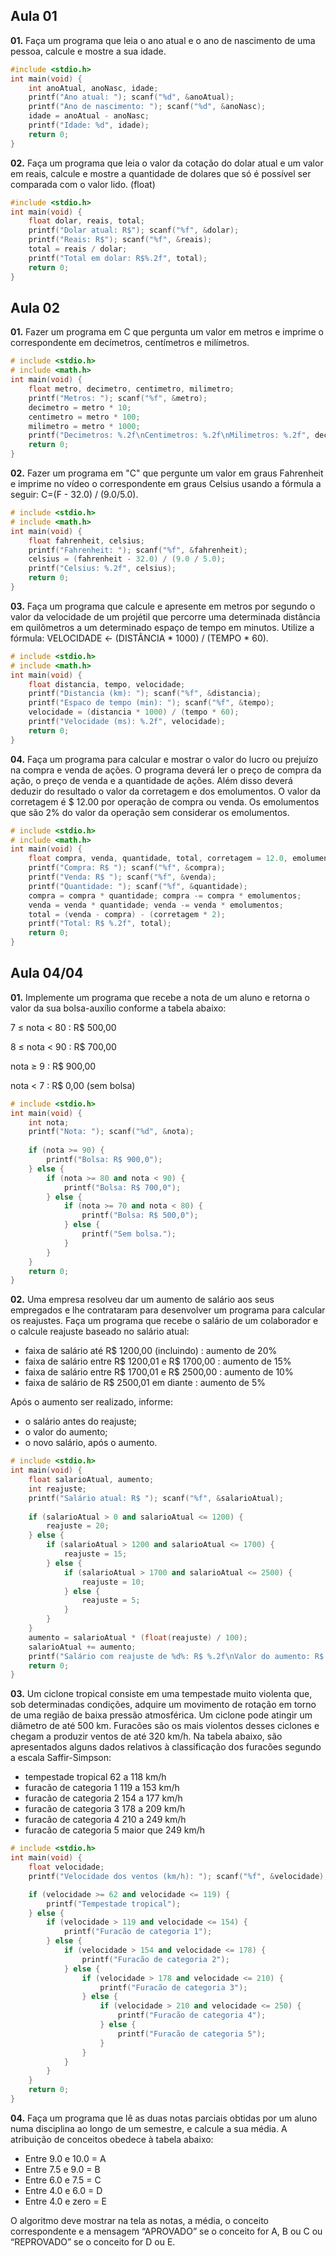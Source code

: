 ## Aula 01
**01.** Faça um programa que leia o ano atual e o ano de nascimento de uma pessoa, calcule e mostre a sua idade.
``` c++
#include <stdio.h>
int main(void) {
	int anoAtual, anoNasc, idade;
	printf("Ano atual: "); scanf("%d", &anoAtual);
	printf("Ano de nascimento: "); scanf("%d", &anoNasc);
	idade = anoAtual - anoNasc;
	printf("Idade: %d", idade);
	return 0;
}
```

**02.** Faça um programa que leia o valor da cotação do dolar atual e um valor em reais, calcule e mostre a quantidade de dolares que só é possível ser comparada com o valor lido. (float)
``` c++
#include <stdio.h>
int main(void) {
	float dolar, reais, total;
	printf("Dolar atual: R$"); scanf("%f", &dolar);
	printf("Reais: R$"); scanf("%f", &reais);
	total = reais / dolar;
	printf("Total em dolar: R$%.2f", total);
	return 0;
}
```


## Aula 02
**01.** Fazer um programa em C que pergunta um valor em metros e imprime o correspondente em decímetros, centímetros e milímetros.
``` c++
# include <stdio.h>
# include <math.h>
int main(void) {
    float metro, decimetro, centimetro, milimetro;
    printf("Metros: "); scanf("%f", &metro);
    decimetro = metro * 10;
    centimetro = metro * 100;
    milimetro = metro * 1000;
    printf("Decimetros: %.2f\nCentimetros: %.2f\nMilimetros: %.2f", decimetro, centimetro, milimetro);
    return 0;
}
```

**02.** Fazer um programa em "C" que pergunte um valor em graus Fahrenheit e imprime no vídeo o correspondente em graus Celsius usando a fórmula a seguir:
C=(F - 32.0) / (9.0/5.0).
``` c++
# include <stdio.h>
# include <math.h>
int main(void) {
	float fahrenheit, celsius;
	printf("Fahrenheit: "); scanf("%f", &fahrenheit);
	celsius = (fahrenheit - 32.0) / (9.0 / 5.0);
	printf("Celsius: %.2f", celsius);
	return 0;
}
```

**03.** Faça um programa que calcule e apresente em metros por segundo o valor da velocidade de um projétil que percorre uma determinada distância em quilômetros a um determinado espaço de tempo em minutos. Utilize a fórmula: VELOCIDADE ← (DISTÂNCIA * 1000) / (TEMPO * 60).
``` c++
# include <stdio.h>
# include <math.h>
int main(void) {
	float distancia, tempo, velocidade;
	printf("Distancia (km): "); scanf("%f", &distancia);
	printf("Espaco de tempo (min): "); scanf("%f", &tempo);
	velocidade = (distancia * 1000) / (tempo * 60);
	printf("Velocidade (ms): %.2f", velocidade);
	return 0;
}
```

**04.** Faça um programa para calcular e mostrar o valor do lucro ou prejuízo na compra e venda de ações. O programa deverá ler o preço de compra da ação, o preço de venda e a quantidade de ações. Além disso deverá deduzir do resultado o valor da corretagem e dos emolumentos. O valor da corretagem é $ 12.00 por operação de compra ou venda. Os emolumentos que são 2% do valor da operação sem considerar os emolumentos.
``` c++
# include <stdio.h>
# include <math.h>
int main(void) {
	float compra, venda, quantidade, total, corretagem = 12.0, emolumentos = 0.02;
    printf("Compra: R$ "); scanf("%f", &compra);
    printf("Venda: R$ "); scanf("%f", &venda);
    printf("Quantidade: "); scanf("%f", &quantidade);
    compra = compra * quantidade; compra -= compra * emolumentos;
    venda = venda * quantidade; venda -= venda * emolumentos;
    total = (venda - compra) - (corretagem * 2);
	printf("Total: R$ %.2f", total);
	return 0;
}
```


## Aula 04/04
**01.** Implemente um programa que recebe a nota de um aluno e retorna o valor da sua bolsa-auxílio conforme a tabela abaixo:

7 ≤ nota < 80 : R$ 500,00

8 ≤ nota < 90 : R$ 700,00

nota ≥ 9 : R$ 900,00

nota < 7 : R$ 0,00 (sem bolsa)
``` c++
# include <stdio.h>
int main(void) {
    int nota;
    printf("Nota: "); scanf("%d", &nota);
    
    if (nota >= 90) {
        printf("Bolsa: R$ 900,0");
    } else {
        if (nota >= 80 and nota < 90) {
            printf("Bolsa: R$ 700,0");
        } else {
            if (nota >= 70 and nota < 80) {
                printf("Bolsa: R$ 500,0");
            } else {
                printf("Sem bolsa.");
            }
        }
    }
    return 0;
}
```

**02.** Uma empresa resolveu dar um aumento de salário aos seus empregados e lhe contrataram para desenvolver um programa para calcular os reajustes. Faça um programa que recebe o salário de um colaborador e o calcule reajuste baseado no salário atual:
* faixa de salário até R$ 1200,00 (incluindo) : aumento de 20%
* faixa de salário entre R$ 1200,01 e R$ 1700,00 : aumento de 15%
* faixa de salário entre R$ 1700,01 e R$ 2500,00 : aumento de 10%
* faixa de salário de R$ 2500,01 em diante : aumento de 5%

Após o aumento ser realizado, informe:
* o salário antes do reajuste;
* o valor do aumento;
* o novo salário, após o aumento.
``` c++
# include <stdio.h>
int main(void) {
    float salarioAtual, aumento;
    int reajuste;
    printf("Salário atual: R$ "); scanf("%f", &salarioAtual);
    
    if (salarioAtual > 0 and salarioAtual <= 1200) {
        reajuste = 20;
    } else {
        if (salarioAtual > 1200 and salarioAtual <= 1700) {
            reajuste = 15;
        } else {
            if (salarioAtual > 1700 and salarioAtual <= 2500) {
                reajuste = 10;
            } else {
                reajuste = 5;
            }
        }
    }
    aumento = salarioAtual * (float(reajuste) / 100);
    salarioAtual += aumento;
    printf("Salário com reajuste de %d%: R$ %.2f\nValor do aumento: R$ %.2f\n", reajuste, salarioAtual, aumento);
    return 0;
}
```

**03.** Um ciclone tropical consiste em uma tempestade muito violenta que, sob determinadas condições, adquire um movimento de rotação em torno de uma região de baixa pressão atmosférica. Um ciclone pode atingir um diâmetro de até 500 km. Furacões são os mais violentos desses ciclones e chegam a produzir ventos de até 320 km/h. Na tabela abaixo, são apresentados alguns dados relativos à classificação dos furacões segundo a escala Saffir-Simpson:
* tempestade tropical 62 a 118 km/h
* furacão de categoria 1 119 a 153 km/h
* furacão de categoria 2 154 a 177 km/h
* furacão de categoria 3 178 a 209 km/h
* furacão de categoria 4 210 a 249 km/h
* furacão de categoria 5 maior que 249 km/h
``` c++
# include <stdio.h>
int main(void) {
    float velocidade;
    printf("Velocidade dos ventos (km/h): "); scanf("%f", &velocidade);

    if (velocidade >= 62 and velocidade <= 119) {
        printf("Tempestade tropical");
    } else {
        if (velocidade > 119 and velocidade <= 154) {
            printf("Furacão de categoria 1");
        } else {
            if (velocidade > 154 and velocidade <= 178) {
                printf("Furacão de categoria 2");
            } else {
                if (velocidade > 178 and velocidade <= 210) {
                    printf("Furacão de categoria 3");
                } else {
                    if (velocidade > 210 and velocidade <= 250) {
                        printf("Furacão de categoria 4");
                    } else {
                        printf("Furacão de categoria 5");
                    }
                }
            }
        }
    }
    return 0;
}
```

**04.** Faça um programa que lê as duas notas parciais obtidas por um aluno numa disciplina ao longo de um semestre, e calcule a sua média. A atribuição de conceitos obedece à tabela abaixo:
* Entre 9.0 e 10.0 = A
* Entre 7.5 e 9.0 = B
* Entre 6.0 e 7.5 = C
* Entre 4.0 e 6.0 = D
* Entre 4.0 e zero = E

O algoritmo deve mostrar na tela as notas, a média, o conceito correspondente e a mensagem “APROVADO” se o conceito for A, B ou C ou “REPROVADO” se o conceito for D ou E.
``` c++

```